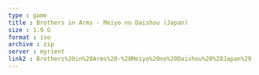```yaml
---
type : game
title : Brothers in Arms - Meiyo no Daishou (Japan)
size : 1.9 G
format : iso
archive : zip
server : myrient
link2 : Brothers%20in%20Arms%20-%20Meiyo%20no%20Daishou%20%28Japan%29
---
```

